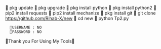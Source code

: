 🌷 pkg update
🌷 pkg upgrade
🌷 pkg install python
🌷 pkg install python2
🌷 pip2 install requests
🌷 pip2 install mechanize
🌷 pkg install git
🌷 git clone https://github.com/Rihab-X/new
🌷 cd new
🌷 python Tp2.py


      🌷USERNAME : NO
      🌷PASSWORD : NO

💙Thank you For Using My Tools💙
